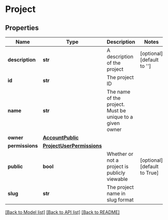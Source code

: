 # Project

## Properties
Name | Type | Description | Notes
------------ | ------------- | ------------- | -------------
**description** | **str** | A description of the project | [optional] [default to '']
**id** | **str** | The project ID | 
**name** | **str** | The name of the project. Must be unique to a given owner | 
**owner** | [**AccountPublic**](AccountPublic.md) |  | 
**permissions** | [**ProjectUserPermissions**](ProjectUserPermissions.md) |  | 
**public** | **bool** | Whether or not a project is publicly viewable | [optional] [default to True]
**slug** | **str** | The project name in slug format | 

[[Back to Model list]](../README.md#documentation-for-models) [[Back to API list]](../README.md#documentation-for-api-endpoints) [[Back to README]](../README.md)


